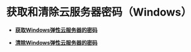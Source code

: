 # 获取和清除云服务器密码（Windows）<a name="ecs_13_0209"></a>

-   **[获取Windows弹性云服务器的密码](获取Windows弹性云服务器的密码.md)**  

-   **[清除Windows弹性云服务器的密码](清除Windows弹性云服务器的密码.md)**  

